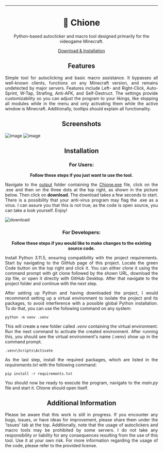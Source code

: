 ---

<h1 align="center">🔮 Chione</h1>
<p align="center">Python-based autoclicker and macro tool designed primarily for the videogame Minecraft.</p>
<p align="center"><a href="https://github.com/vs-marshall/Chione#installation">Download & Installation</a></p>

<h2 align="center">Features</h2>

<div align="justify">
<p>Simple tool for autoclicking and basic macro assistance. It bypasses all well-known clients, functions on any Minecraft version, and remains undetected by major servers. Features include Left- and Right-Click, Auto-Sprint, W-Tap, Strafing, Anti-AFK, and Self-Destruct. The settings provide customizability so you can adjust the program to your likings, like stopping all modules while in the menu and only activating them while the active window is Minecraft. Additionally, tooltips should explain all functionality.</p>
</div>


<h2 align="center">Screenshots</h2>

![image](https://github.com/vs-marshall/Chione/assets/78146861/a7cc50d4-2161-4d47-ab4c-6df70db45a06)
![image](https://github.com/vs-marshall/Chione/assets/78146861/541152b9-e768-4e3a-ab6d-27d56b04743d)

<h2 align="center">Installation</h2>

<h3 align="center">For Users:</h3>

<div align="center">
<p><b>Follow these steps if you just want to use the tool.</b></p>
</div>

<div align="justify">
<p>Navigate to the <a href="https://github.com/vs-marshall/Chione/tree/main/output">output</a> folder containing the <a href="https://github.com/vs-marshall/Chione/blob/main/output/Chione.exe">Chione.exe</a> file, click on the .exe and then on the three dots at the top right, as shown in the picture below. Then click on <b>download</b>. The download takes a few seconds to start. There is a possibility that your anti-virus program may flag the  .exe as a virus. I can assure you that this is not true; as the code is open source, you can take a look yourself. Enjoy!</p>
</div>

![download](https://github.com/vs-marshall/Chione/assets/78146861/003dd8e3-42ce-4328-b485-798fa47d5a40)

<h3 align="center">For Developers:</h3>

<div align="center">
<p><b>Follow these steps if you would like to make changes to the existing source code.</b></p>
</div>

<div align="justify">
<p>Install Python 3.11.5, ensuring compatibility with the project requirements. Start by navigating to the GitHub page of this project. Locate the green Code button on the top right and click it. You can either clone it using the command prompt with git clone followed by the shown URL, download the zip file, or open it directly with GitHub Desktop. After that navigate to the project folder and continue with the next step.</p>
</div>

<div align="justify">
<p>After setting up Python and having downloaded the project, I would recommend setting up a virtual environment to isolate the project and its packages, to avoid interference with a possible global Python installation. To do that, you can use the following command on any system:</p>
</div>

```
python -m venv .venv
```

<div align="justify">
<p>This will create a new folder called <i>.venv</i> containing the virtual environment. Run the next command to activate the created environment. After running this, you should see the virtual environment's name (.venv) show up in the command prompt.</p>
</div>

```
.venv\Scripts\Activate
```

<div align="justify">
<p>As the last step, install the required packages, which are listed in the <i>requirements.txt</i> with the following command:</p>
</div>

```
pip install -r requirements.txt
```

<div align="justify">
<p>You should now be ready to execute the program, navigate to the <i>main.py</i> file and start it. Chione should open itself.</p>
</div>


<h2 align="center">Additional Information</h2>

<div align="justify">
<p>Please be aware that this work is still in progress. If you encounter any bugs, issues, or have ideas for improvement, please share them under the 'Issues' tab at the top. Additionally, note that the usage of autoclickers and macro tools may be prohibited by some servers. I do not take any responsibility or liability for any consequences resulting from the use of this tool. Use it at your own risk. For more information regarding the usage of the code, please refer to the provided license.</p>
</div>
